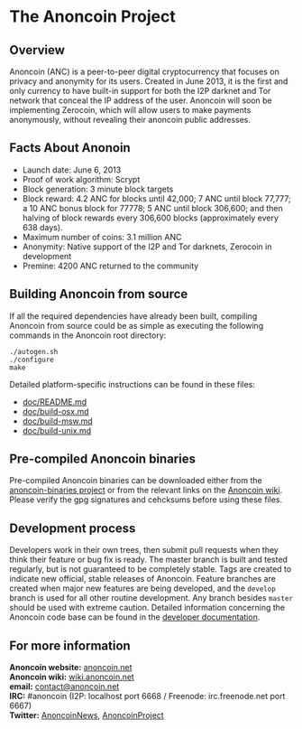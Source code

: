 The Anoncoin Project
====================

Overview
--------

Anoncoin (ANC) is a peer-to-peer digital cryptocurrency that focuses on privacy and anonymity for its users. Created in June 2013, it is the first and only currency to have built-in support for both the I2P darknet and Tor network that conceal the IP address of the user. Anoncoin will soon be implementing Zerocoin, which will allow users to make payments anonymously, without revealing their anoncoin public addresses.

Facts About Anonoin
--------------

* Launch date: June 6, 2013
* Proof of work algorithm: Scrypt
* Block generation: 3 minute block targets
* Block reward: 4.2 ANC for blocks until 42,000; 7 ANC until block 77,777; a 10 ANC bonus block for 77778; 5 ANC until block 306,600; and then halving of block rewards every 306,600 blocks (approximately every 638 days).
* Maximum number of coins: 3.1 million ANC
* Anonymity: Native support of the I2P and Tor darknets, Zerocoin in development
* Premine: 4200 ANC returned to the community

Building Anoncoin from source
-----------------------------

If all the required dependencies have already been built, compiling Anoncoin from source could be as simple as executing the following commands in the Anoncoin root directory:

    ./autogen.sh
    ./configure
    make

Detailed platform-specific instructions can be found in these files:

- [doc/README.md](doc/README.md)
- [doc/build-osx.md](doc/build-osx.md)
- [doc/build-msw.md](doc/build-msw.md)
- [doc/build-unix.md](doc/build-unix.md)

Pre-compiled Anoncoin binaries
------------------------------

Pre-compiled Anoncoin binaries can be downloaded either from the [anoncoin-binaries project](https://github.com/Anoncoin/anoncoin-binaries) or from the relevant links on the [Anoncoin wiki](https://wiki.anoncoin.net/Download). Please verify the gpg signatures and cehcksums before using these files.

Development process
-------------------

Developers work in their own trees, then submit pull requests when they think their feature or bug fix is ready. The master branch is built and tested regularly, but is not guaranteed to be completely stable. Tags are created to indicate new official, stable releases of Anoncoin. Feature branches are created when major new features are being developed, and the `develop` branch is used for all other routine development. Any branch besides `master` should be used with extreme caution. Detailed information concerning the Anoncoin code base can be found in the [developer documentation](http://anoncoin.github.io/anoncoin).

For more information
--------------------
**Anoncoin website:** [anoncoin.net](https://anoncoin.net/)<br />
**Anoncoin wiki:** [wiki.anoncoin.net](https://wiki.anoncoin.net/)<br />
**email:** [contact@anoncoin.net](mailto:contact@anoncoin.net)<br />
**IRC:** #anoncoin (I2P: localhost port 6668 / Freenode: irc.freenode.net port 6667)<br />
**Twitter:** [AnoncoinNews](https://twitter.com/AnoncoinNews), [AnoncoinProject](https://twitter.com/AnoncoinProject)
